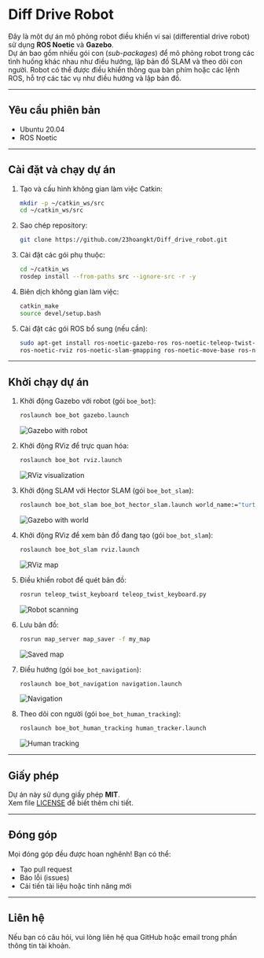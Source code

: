   # Diff Drive Robot

Đây là một dự án mô phỏng robot điều khiển vi sai (differential drive robot) sử dụng **ROS Noetic** và **Gazebo**.  
Dự án bao gồm nhiều gói con (*sub-packages*) để mô phỏng robot trong các tình huống khác nhau như điều hướng, lập bản đồ SLAM và theo dõi con người. Robot có thể được điều khiển thông qua bàn phím hoặc các lệnh ROS, hỗ trợ các tác vụ như điều hướng và lập bản đồ.

---

## Yêu cầu phiên bản

- Ubuntu 20.04
- ROS Noetic

---

## Cài đặt và chạy dự án

1. Tạo và cấu hình không gian làm việc Catkin:
    ```bash
    mkdir -p ~/catkin_ws/src
    cd ~/catkin_ws/src
    ```

2. Sao chép repository:
    ```bash
    git clone https://github.com/23hoangkt/Diff_drive_robot.git
    ```

3. Cài đặt các gói phụ thuộc:
    ```bash
    cd ~/catkin_ws
    rosdep install --from-paths src --ignore-src -r -y
    ```

4. Biên dịch không gian làm việc:
    ```bash
    catkin_make
    source devel/setup.bash
    ```

5. Cài đặt các gói ROS bổ sung (nếu cần):
    ```bash
    sudo apt-get install ros-noetic-gazebo-ros ros-noetic-teleop-twist-keyboard \
    ros-noetic-rviz ros-noetic-slam-gmapping ros-noetic-move-base ros-noetic-hector-slam
    ```

---

## Khởi chạy dự án

1. Khởi động Gazebo với robot (gói `boe_bot`):
    ```bash
    roslaunch boe_bot gazebo.launch
    ```

    ![Gazebo with robot](path_to_gazebo_image)  <!-- Thêm ảnh chụp màn hình Gazebo tại đây -->

2. Khởi động RViz để trực quan hóa:
    ```bash
    roslaunch boe_bot rviz.launch
    ```

    ![RViz visualization](path_to_rviz_image)  <!-- Thêm ảnh chụp màn hình RViz tại đây -->

3. Khởi động SLAM với Hector SLAM (gói `boe_bot_slam`):
    ```bash
    roslaunch boe_bot_slam boe_bot_hector_slam.launch world_name:="turtlebot3_world.world"
    ```

    ![Gazebo with world](path_to_world_image)  <!-- Thêm ảnh chụp màn hình Gazebo với turtlebot3_world tại đây -->

4. Khởi động RViz để xem bản đồ đang tạo (gói `boe_bot_slam`):
    ```bash
    roslaunch boe_bot_slam rviz.launch
    ```

    ![RViz map](path_to_map_image)  <!-- Thêm ảnh chụp màn hình RViz hiển thị bản đồ tại đây -->

5. Điều khiển robot để quét bản đồ:
    ```bash
    rosrun teleop_twist_keyboard teleop_twist_keyboard.py
    ```

    ![Robot scanning](path_to_robot_image)  <!-- Thêm ảnh robot di chuyển và bản đồ được cập nhật tại đây -->

6. Lưu bản đồ:
    ```bash
    rosrun map_server map_saver -f my_map
    ```

    ![Saved map](path_to_saved_map_image)  <!-- Thêm ảnh chụp màn hình file bản đồ đã lưu tại đây -->

7. Điều hướng (gói `boe_bot_navigation`):
    ```bash
    roslaunch boe_bot_navigation navigation.launch
    ```

    ![Navigation](path_to_navigation_image)  <!-- Thêm ảnh chụp màn hình điều hướng tại đây -->

8. Theo dõi con người (gói `boe_bot_human_tracking`):
    ```bash
    roslaunch boe_bot_human_tracking human_tracker.launch
    ```

    ![Human tracking](path_to_tracking_image)  <!-- Thêm ảnh chụp màn hình theo dõi con người tại đây -->

---

## Giấy phép

Dự án này sử dụng giấy phép **MIT**.  
Xem file [LICENSE](LICENSE) để biết thêm chi tiết.

---

## Đóng góp

Mọi đóng góp đều được hoan nghênh! Bạn có thể:

- Tạo pull request
- Báo lỗi (issues)
- Cải tiến tài liệu hoặc tính năng mới

---

## Liên hệ

Nếu bạn có câu hỏi, vui lòng liên hệ qua GitHub hoặc email trong phần thông tin tài khoản.

